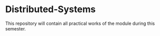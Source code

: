 # Distributed-Systems
This repository will contain all practical works of the module during this semester.
